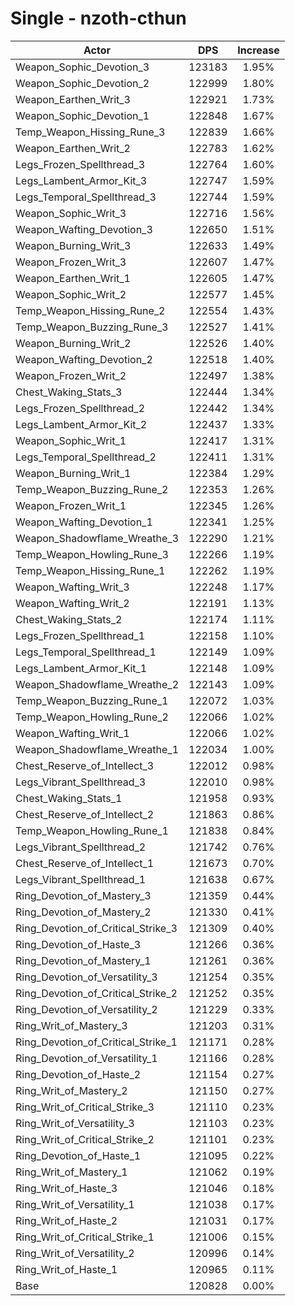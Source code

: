 # Single - nzoth-cthun
| Actor | DPS | Increase |
|---|:---:|:---:|
|Weapon_Sophic_Devotion_3|123183|1.95%|
|Weapon_Sophic_Devotion_2|122999|1.80%|
|Weapon_Earthen_Writ_3|122921|1.73%|
|Weapon_Sophic_Devotion_1|122848|1.67%|
|Temp_Weapon_Hissing_Rune_3|122839|1.66%|
|Weapon_Earthen_Writ_2|122783|1.62%|
|Legs_Frozen_Spellthread_3|122764|1.60%|
|Legs_Lambent_Armor_Kit_3|122747|1.59%|
|Legs_Temporal_Spellthread_3|122744|1.59%|
|Weapon_Sophic_Writ_3|122716|1.56%|
|Weapon_Wafting_Devotion_3|122650|1.51%|
|Weapon_Burning_Writ_3|122633|1.49%|
|Weapon_Frozen_Writ_3|122607|1.47%|
|Weapon_Earthen_Writ_1|122605|1.47%|
|Weapon_Sophic_Writ_2|122577|1.45%|
|Temp_Weapon_Hissing_Rune_2|122554|1.43%|
|Temp_Weapon_Buzzing_Rune_3|122527|1.41%|
|Weapon_Burning_Writ_2|122526|1.40%|
|Weapon_Wafting_Devotion_2|122518|1.40%|
|Weapon_Frozen_Writ_2|122497|1.38%|
|Chest_Waking_Stats_3|122444|1.34%|
|Legs_Frozen_Spellthread_2|122442|1.34%|
|Legs_Lambent_Armor_Kit_2|122437|1.33%|
|Weapon_Sophic_Writ_1|122417|1.31%|
|Legs_Temporal_Spellthread_2|122411|1.31%|
|Weapon_Burning_Writ_1|122384|1.29%|
|Temp_Weapon_Buzzing_Rune_2|122353|1.26%|
|Weapon_Frozen_Writ_1|122345|1.26%|
|Weapon_Wafting_Devotion_1|122341|1.25%|
|Weapon_Shadowflame_Wreathe_3|122290|1.21%|
|Temp_Weapon_Howling_Rune_3|122266|1.19%|
|Temp_Weapon_Hissing_Rune_1|122262|1.19%|
|Weapon_Wafting_Writ_3|122248|1.17%|
|Weapon_Wafting_Writ_2|122191|1.13%|
|Chest_Waking_Stats_2|122174|1.11%|
|Legs_Frozen_Spellthread_1|122158|1.10%|
|Legs_Temporal_Spellthread_1|122149|1.09%|
|Legs_Lambent_Armor_Kit_1|122148|1.09%|
|Weapon_Shadowflame_Wreathe_2|122143|1.09%|
|Temp_Weapon_Buzzing_Rune_1|122072|1.03%|
|Temp_Weapon_Howling_Rune_2|122066|1.02%|
|Weapon_Wafting_Writ_1|122066|1.02%|
|Weapon_Shadowflame_Wreathe_1|122034|1.00%|
|Chest_Reserve_of_Intellect_3|122012|0.98%|
|Legs_Vibrant_Spellthread_3|122010|0.98%|
|Chest_Waking_Stats_1|121958|0.93%|
|Chest_Reserve_of_Intellect_2|121863|0.86%|
|Temp_Weapon_Howling_Rune_1|121838|0.84%|
|Legs_Vibrant_Spellthread_2|121742|0.76%|
|Chest_Reserve_of_Intellect_1|121673|0.70%|
|Legs_Vibrant_Spellthread_1|121638|0.67%|
|Ring_Devotion_of_Mastery_3|121359|0.44%|
|Ring_Devotion_of_Mastery_2|121330|0.41%|
|Ring_Devotion_of_Critical_Strike_3|121309|0.40%|
|Ring_Devotion_of_Haste_3|121266|0.36%|
|Ring_Devotion_of_Mastery_1|121261|0.36%|
|Ring_Devotion_of_Versatility_3|121254|0.35%|
|Ring_Devotion_of_Critical_Strike_2|121252|0.35%|
|Ring_Devotion_of_Versatility_2|121229|0.33%|
|Ring_Writ_of_Mastery_3|121203|0.31%|
|Ring_Devotion_of_Critical_Strike_1|121171|0.28%|
|Ring_Devotion_of_Versatility_1|121166|0.28%|
|Ring_Devotion_of_Haste_2|121154|0.27%|
|Ring_Writ_of_Mastery_2|121150|0.27%|
|Ring_Writ_of_Critical_Strike_3|121110|0.23%|
|Ring_Writ_of_Versatility_3|121103|0.23%|
|Ring_Writ_of_Critical_Strike_2|121101|0.23%|
|Ring_Devotion_of_Haste_1|121095|0.22%|
|Ring_Writ_of_Mastery_1|121062|0.19%|
|Ring_Writ_of_Haste_3|121046|0.18%|
|Ring_Writ_of_Versatility_1|121038|0.17%|
|Ring_Writ_of_Haste_2|121031|0.17%|
|Ring_Writ_of_Critical_Strike_1|121006|0.15%|
|Ring_Writ_of_Versatility_2|120996|0.14%|
|Ring_Writ_of_Haste_1|120965|0.11%|
|Base|120828|0.00%|
